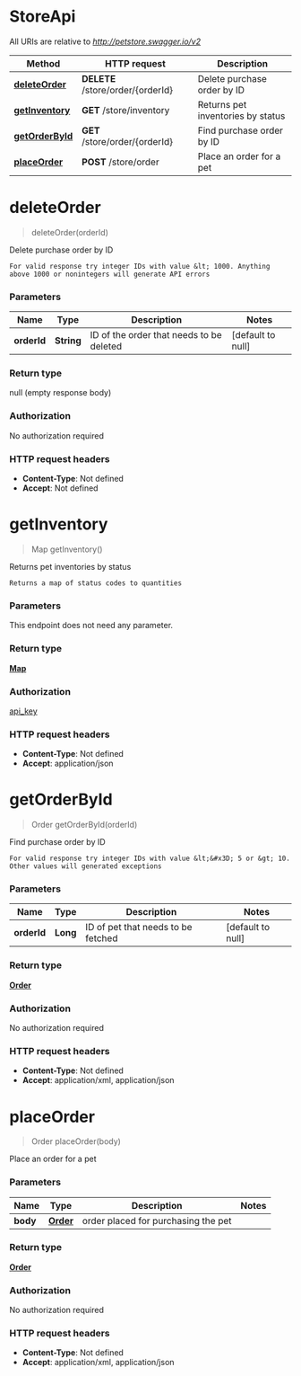 # StoreApi

All URIs are relative to *http://petstore.swagger.io/v2*

Method | HTTP request | Description
------------- | ------------- | -------------
[**deleteOrder**](StoreApi.md#deleteOrder) | **DELETE** /store/order/{orderId} | Delete purchase order by ID
[**getInventory**](StoreApi.md#getInventory) | **GET** /store/inventory | Returns pet inventories by status
[**getOrderById**](StoreApi.md#getOrderById) | **GET** /store/order/{orderId} | Find purchase order by ID
[**placeOrder**](StoreApi.md#placeOrder) | **POST** /store/order | Place an order for a pet


<a name="deleteOrder"></a>
# **deleteOrder**
> deleteOrder(orderId)

Delete purchase order by ID

    For valid response try integer IDs with value &lt; 1000. Anything above 1000 or nonintegers will generate API errors

### Parameters

Name | Type | Description  | Notes
------------- | ------------- | ------------- | -------------
 **orderId** | **String**| ID of the order that needs to be deleted | [default to null]

### Return type

null (empty response body)

### Authorization

No authorization required

### HTTP request headers

- **Content-Type**: Not defined
- **Accept**: Not defined

<a name="getInventory"></a>
# **getInventory**
> Map getInventory()

Returns pet inventories by status

    Returns a map of status codes to quantities

### Parameters
This endpoint does not need any parameter.

### Return type

[**Map**](/Models/integer.md)

### Authorization

[api_key](../README.md#api_key)

### HTTP request headers

- **Content-Type**: Not defined
- **Accept**: application/json

<a name="getOrderById"></a>
# **getOrderById**
> Order getOrderById(orderId)

Find purchase order by ID

    For valid response try integer IDs with value &lt;&#x3D; 5 or &gt; 10. Other values will generated exceptions

### Parameters

Name | Type | Description  | Notes
------------- | ------------- | ------------- | -------------
 **orderId** | **Long**| ID of pet that needs to be fetched | [default to null]

### Return type

[**Order**](/Models/Order.md)

### Authorization

No authorization required

### HTTP request headers

- **Content-Type**: Not defined
- **Accept**: application/xml, application/json

<a name="placeOrder"></a>
# **placeOrder**
> Order placeOrder(body)

Place an order for a pet

### Parameters

Name | Type | Description  | Notes
------------- | ------------- | ------------- | -------------
 **body** | [**Order**](/Models/Order.md)| order placed for purchasing the pet |

### Return type

[**Order**](/Models/Order.md)

### Authorization

No authorization required

### HTTP request headers

- **Content-Type**: Not defined
- **Accept**: application/xml, application/json


